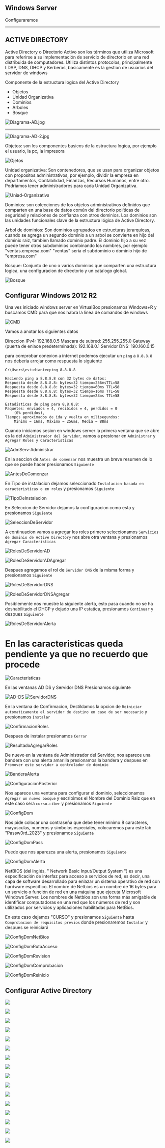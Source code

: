 ## Windows Server

Configuraremos 

___
## ACTIVE DIRECTORY

Active Directory o Directorio Activo son los términos que utiliza Microsoft para referirse a su  implementación de servicio de directorio en una red distribuida de computadores. Utiliza distintos protocolos, principalmente LDAP, DNS, DHCP y Kerberos, basicamente es la gestion de usuarios del servidor de windows

Componente de la estructura logica del Active Directory

+ Objetos
+ Unidad Organizativa
+ Dominios
+ Arboles
+ Bosque

![Diagrama-AD.jpg](https://github.com/jcca1992/INFOSEC/blob/main/Universidad/Admin-Servidores/Imagenes/Diagrama-AD.jpg)
___
![Diagrama-AD-2.jpg](https://github.com/jcca1992/INFOSEC/blob/main/Universidad/Admin-Servidores/Imagenes/Diagrama-AD-2.jpg)

Objetos: son los componentes basicos de la estructura logica, por ejemplo el usuario, la pc, la impresora

![Ojetos](https://github.com/jcca1992/INFOSEC/blob/main/Universidad/Admin-Servidores/Imagenes/Ojetos.jpg)

Unidad organizativa: Son contenedores, que se usan para organizar objetos con propositos administrativos, por ejemplo, dividir la empresa en departamentos, Contabilidad, Finanzas, Recursos Humanos, entre otro. Podriamos tener administradores para cada Unidad Organizativa.

![Uniad-Organizativa](https://github.com/jcca1992/INFOSEC/blob/main/Universidad/Admin-Servidores/Imagenes/Uniad-Organizativa.jpg)

Dominios: son colecciones de los objetos administrativos definidos que comparten en una base de datos común del directorio políticas de seguridad y relaciones de confianza con otros dominios. Los dominios son las unidades funcionales clave de la estructura lógica de Active Directory.

Arbol de dominios: Son dominios agrupados en estructuras jerarquicas, cuando se agrega un segundo dominio a un arbol se convierte en hijo del dominio raiz, tambien llamado dominio padre. El dominio hijo a su vez puede tener otros subdominios combinando los nombres, por ejemplo "ventas.empresa.com" "ventas" seria el subdominio o dominio hijo de "empresa.com"

Bosque: Conjunto de uno o varios dominios que comparten una estructura logica, una configuracion de directorio y un catalogo global.

![Bosque](https://github.com/jcca1992/INFOSEC/blob/main/Universidad/Admin-Servidores/Imagenes/Bosque.jpg)

## Configurar Windows 2012 R2

Una ves iniciado windows server en VirtualBox presionamos Windows+R y buscamos CMD para que nos habra la linea de comandos de windows

![CMD](https://github.com/jcca1992/INFOSEC/blob/main/Universidad/Admin-Servidores/Imagenes/CMD.jpg)

Vamos a anotar los siguientes datos

Direccion IPv4: 192.168.0.5 
Mascara de subred: 255.255.255.0
Gateway (puerta de enlace predeterminada): 192.168.0.1
Servidor DNS: 190.160.0.15

para comprobar conexion a internet podemos ejecutar un `ping` a `8.8.8.8` nos deberia arrojar como respuesta lo siguiente

~~~
C:\Users\estudiante>ping 8.8.8.8

Haciendo ping a 8.8.8.8 con 32 bytes de datos:
Respuesta desde 8.8.8.8: bytes=32 tiempo=256msTTL=58
Respuesta desde 8.8.8.8: bytes=32 tiempo=60ms TTL=58
Respuesta desde 8.8.8.8: bytes=32 tiempo=16ms TTL=58
Respuesta desde 8.8.8.8: bytes=32 tiempo=23ms TTL=58

Estadísticas de ping para 8.8.8.8:
Paquetes: enviados = 4, recibidos = 4, perdidos = 0 
    (0% perdidos),
Tiempos aproximados de ida y vuelta en milisegundos:
    Mínimo = 16ms, Máximo = 256ms, Media = 88ms
~~~

Cuando iniciamos sesion en windows server la primera ventana que se abre es la del `Administrador del Servidor`, vamos a presionar en `Administrar` y `Agregar Roles y Caracteristicas`

![AdmServ-Administrar](https://github.com/jcca1992/INFOSEC/blob/main/Universidad/Admin-Servidores/Imagenes/AdmServ-Administrar.jpg)

En la seccion de `Antes de comenzar` nos muestra un breve resumen de lo que se puede hacer presionamos `Siguiente` 

![AntesDeComenzar](https://github.com/jcca1992/INFOSEC/blob/main/Universidad/Admin-Servidores/Imagenes/AntesDeComenzar.jpg)

En Tipo de instalacion dejamos seleccionado `Instalacion basada en caracteristicas o en roles` y presionamos `Siguiente`

![TipoDeInstalacion](https://github.com/jcca1992/INFOSEC/blob/main/Universidad/Admin-Servidores/Imagenes/TipoDeInstalacion.jpg)

En Seleccion de Servidor dejamos la configuracion como esta y presionamos `Siguiente`

![SeleccionDeServidor](https://github.com/jcca1992/INFOSEC/blob/main/Universidad/Admin-Servidores/Imagenes/SeleccionDeServidor.jpg)

A continuacion vamos a agregar los roles primero seleccionamos `Servicios de dominio de Active Directory` nos abre otra ventana y presionamos `Agregar Caracteristicas`

![RolesDeServidorAD](https://github.com/jcca1992/INFOSEC/blob/main/Universidad/Admin-Servidores/Imagenes/RolesDeServidorAD.jpg)

![RolesDeServidorADAgregar](https://github.com/jcca1992/INFOSEC/blob/main/Universidad/Admin-Servidores/Imagenes/RolesDeServidorADAgregar.jpg)

Despues agregamos el rol de `Servidor DNS` de la misma forma y presionamos `Siguiente`

![RolesDeServidorDNS](https://github.com/jcca1992/INFOSEC/blob/main/Universidad/Admin-Servidores/Imagenes/RolesDeServidorDNS.jpg)

![RolesDeServidorDNSAgregar](https://github.com/jcca1992/INFOSEC/blob/main/Universidad/Admin-Servidores/Imagenes/RolesDeServidorDNSAgregar.jpg)

Posiblemente nos muestre la siguiente alerta, esto pasa cuando no se ha deshabilitado el DHCP y dejado una IP estatica, presionamos `Continuar` y despues `Siguiente`

![RolesDeServidorAlerta](https://github.com/jcca1992/INFOSEC/blob/main/Universidad/Admin-Servidores/Imagenes/RolesDeServidorAlerta.jpg)

# En las caracteristicas queda pendiente ya que no recuerdo que procede

![Caracteristicas](https://github.com/jcca1992/INFOSEC/blob/main/Universidad/Admin-Servidores/Imagenes/Caracteristicas.jpg)

En las ventanas AD DS y Servidor DNS Presionamos siguiente

![AD-DS](https://github.com/jcca1992/INFOSEC/blob/main/Universidad/Admin-Servidores/Imagenes/AD-DS.jpg)
![ServidorDNS](https://github.com/jcca1992/INFOSEC/blob/main/Universidad/Admin-Servidores/Imagenes/ServidorDNS.jpg)

En la ventana de Confirmacion, Destildamos la opcion de `Reiniciar automaticamente el servidor de destino en caso de ser necesario` y presionamos `Instalar`

![ConfirmacionRoles](https://github.com/jcca1992/INFOSEC/blob/main/Universidad/Admin-Servidores/Imagenes/ConfirmacionRoles.jpg)

Despues de instalar presionamos `Cerrar`

![ResultadoAgregarRoles](https://github.com/jcca1992/INFOSEC/blob/main/Universidad/Admin-Servidores/Imagenes/ResultadoAgregarRoles.jpg)

De nuevo en la ventana de Administrador del Servidor, nos aparece una bandera con una alerta amarilla
presionamos la bandera y despues en `Promover este servidor a controlador de dominio`

![BanderaAlerta](https://github.com/jcca1992/INFOSEC/blob/main/Universidad/Admin-Servidores/Imagenes/BanderaAlerta.jpg)

![ConfiguracionPosterior](https://github.com/jcca1992/INFOSEC/blob/main/Universidad/Admin-Servidores/Imagenes/ConfiguracionPosterior.jpg)

Nos aparece una ventana para configurar el dominio, seleccionamos `Agregar un nuevo bosque` y escribimos el Nombre del Dominio Raiz que en este caso sera `curso.ciber` y presionamos `Siguiente`

![ConfigDom](https://github.com/jcca1992/INFOSEC/blob/main/Universidad/Admin-Servidores/Imagenes/ConfigDom.jpg)

Nos pide colocar una contraseña que debe tener minimo 8 caracteres, mayusculas, numeros y simbolos especiales, colocaremos para este lab "Passw0rd_2023" y presionamos `Siguiente`

![ConfigDomPass](https://github.com/jcca1992/INFOSEC/blob/main/Universidad/Admin-Servidores/Imagenes/ConfigDomPass.jpg)

Puede que nos aparezca una alerta, presionamos `Siguiente`

![ConfigDomAlerta](https://github.com/jcca1992/INFOSEC/blob/main/Universidad/Admin-Servidores/Imagenes/ConfigDomAlerta.jpg)


NetBIOS (del inglés, " Network Basic Input/Output System ") es una especificación de interfaz para acceso a servicios de red, es decir, una capa de software desarrollado para enlazar un sistema operativo de red con hardware específico. El nombre de Netbios es un nombre de 16 bytes para un servicio o función de red en una máquina que ejecuta Microsoft Windows Server. Los nombres de Netbios son una forma más amigable de identificar computadoras en una red que los números de red y son utilizados por servicios y aplicaciones habilitadas para NetBios.

En este caso dejamos "CURSO" y presionamos `Siguiente` hasta `Comprobacion de requisitos previos` donde presionaremos `Instalar` y despues se reiniciará

![ConfigDomNetBios](https://github.com/jcca1992/INFOSEC/blob/main/Universidad/Admin-Servidores/Imagenes/ConfigDomNetBios.jpg)

![ConfigDomRutaAcceso](https://github.com/jcca1992/INFOSEC/blob/main/Universidad/Admin-Servidores/Imagenes/ConfigDomRutaAcceso.jpg)

![ConfigDomRevision](https://github.com/jcca1992/INFOSEC/blob/main/Universidad/Admin-Servidores/Imagenes/ConfigDomRevision.jpg)

![ConfigDomComprobacion](https://github.com/jcca1992/INFOSEC/blob/main/Universidad/Admin-Servidores/Imagenes/ConfigDomComprobacion.jpg)

![ConfigDomReinicio](https://github.com/jcca1992/INFOSEC/blob/main/Universidad/Admin-Servidores/Imagenes/ConfigDomReinicio.jpg)

## Configurar Active Directory

![](https://github.com/jcca1992/INFOSEC/blob/main/Universidad/Admin-Servidores/Imagenes/ConfigAD1.jpg)

![](https://github.com/jcca1992/INFOSEC/blob/main/Universidad/Admin-Servidores/Imagenes/ConfigAD2.jpg)

![](https://github.com/jcca1992/INFOSEC/blob/main/Universidad/Admin-Servidores/Imagenes/ConfigAD3.jpg)

![](https://github.com/jcca1992/INFOSEC/blob/main/Universidad/Admin-Servidores/Imagenes/ConfigAD4.jpg)

![](https://github.com/jcca1992/INFOSEC/blob/main/Universidad/Admin-Servidores/Imagenes/ConfigAD5.jpg)

![](https://github.com/jcca1992/INFOSEC/blob/main/Universidad/Admin-Servidores/Imagenes/ConfigAD6.jpg)

![](https://github.com/jcca1992/INFOSEC/blob/main/Universidad/Admin-Servidores/Imagenes/ConfigAD7.jpg)

![](https://github.com/jcca1992/INFOSEC/blob/main/Universidad/Admin-Servidores/Imagenes/ConfigAD8.jpg)

![](https://github.com/jcca1992/INFOSEC/blob/main/Universidad/Admin-Servidores/Imagenes/ConfigAD9.jpg)

![](https://github.com/jcca1992/INFOSEC/blob/main/Universidad/Admin-Servidores/Imagenes/ConfigAD10.jpg)

![](https://github.com/jcca1992/INFOSEC/blob/main/Universidad/Admin-Servidores/Imagenes/ConfigAD11.jpg)

![](https://github.com/jcca1992/INFOSEC/blob/main/Universidad/Admin-Servidores/Imagenes/ConfigAD12.jpg)

![](https://github.com/jcca1992/INFOSEC/blob/main/Universidad/Admin-Servidores/Imagenes/ConfigAD13.jpg)

![](https://github.com/jcca1992/INFOSEC/blob/main/Universidad/Admin-Servidores/Imagenes/ConfigAD14.jpg)

![](https://github.com/jcca1992/INFOSEC/blob/main/Universidad/Admin-Servidores/Imagenes/ConfigAD15.jpg)

![](https://github.com/jcca1992/INFOSEC/blob/main/Universidad/Admin-Servidores/Imagenes/ConfigAD16.jpg)